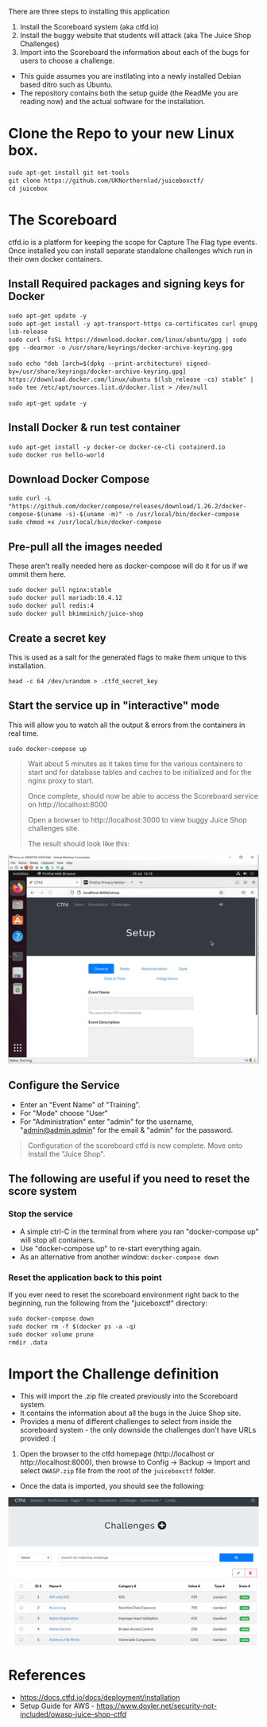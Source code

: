 There are three steps to installing this application
1. Install the Scoreboard system (aka ctfd.io)
1. Install the buggy website that students will attack (aka The Juice Shop Challenges)
1. Import into the Scoreboard the information about each of the bugs for users to choose a challenge.

* This guide assumes you are instllating into a newly installed Debian based ditro such as Ubuntu.
* The repository contains both the setup guide (the ReadMe you are reading now) and the actual software for the installation. 

# Clone the Repo to your new Linux box.
```
sudo apt-get install git net-tools
git clone https://github.com/UKNorthernlad/juiceboxctf/
cd juicebox
```

# The Scoreboard
ctfd.io is a platform for keeping the scope for Capture The Flag type events. Once installed you can install separate standalone challenges which run in their own docker containers.

## Install Required packages and signing keys for Docker
```
sudo apt-get update -y
sudo apt-get install -y apt-transport-https ca-certificates curl gnupg lsb-release
sudo curl -fsSL https://download.docker.com/linux/ubuntu/gpg | sudo gpg --dearmor -o /usr/share/keyrings/docker-archive-keyring.gpg

sudo echo "deb [arch=$(dpkg --print-architecture) signed-by=/usr/share/keyrings/docker-archive-keyring.gpg] https://download.docker.com/linux/ubuntu $(lsb_release -cs) stable" | sudo tee /etc/apt/sources.list.d/docker.list > /dev/null

sudo apt-get update -y
```

## Install Docker & run test container
```
sudo apt-get install -y docker-ce docker-ce-cli containerd.io
sudo docker run hello-world
```

## Download Docker Compose
```
sudo curl -L "https://github.com/docker/compose/releases/download/1.26.2/docker-compose-$(uname -s)-$(uname -m)" -o /usr/local/bin/docker-compose
sudo chmod +x /usr/local/bin/docker-compose
```

## Pre-pull all the images needed
These aren't really needed here as docker-compose will do it for us if we ommit them here.
```
sudo docker pull nginx:stable
sudo docker pull mariadb:10.4.12
sudo docker pull redis:4
sudo docker pull bkimminich/juice-shop
```

## Create a secret key
This is used as a salt for the generated flags to make them unique to this installation.
```
head -c 64 /dev/urandom > .ctfd_secret_key
```

## Start the service up in "interactive" mode
This will allow you to watch all the output & errors from the containers in real time.
```
sudo docker-compose up
```
> Wait about 5 minutes as it takes time for the various containers to start and for database tables and caches to be initialized and for the nginx proxy to start.
> 
> Once complete, should now be able to access the Scoreboard service on http://localhost:8000
>
> Open a browser to http://localhost:3000 to view buggy Juice Shop challenges site.
> 
> The result should look like this:

![Screenshot showing Initial Setup ](/images/setup.png 'Initial Setup')

## Configure the Service
* Enter an "Event Name" of "Training".
* For "Mode" choose "User"
* For "Administration" enter "admin" for the username, "admin@admin.admin" for the email & "admin" for the password.

> Configuration of the scoreboard ctfd is now complete. Move onto Install the "Juice Shop".

## The following are useful if you need to reset the score system 
### Stop the service
* A simple ctrl-C in the terminal from where you ran "docker-compose up" will stop all containers.
* Use "docker-compose up" to re-start everything again.
* As an alternative from another window: `docker-compose down`

### Reset the application back to this point
If you ever need to reset the scoreboard environment right back to the beginning, run the following from the "juiceboxctf" directory:
```
sudo docker-compose down
sudo docker rm -f $(docker ps -a -q)
sudo docker volume prune
rmdir .data
```

# Import the Challenge definition
* This will import the .zip file created previously into the Scoreboard system.
* It contains the information about all the bugs in the Juice Shop site.
* Provides a menu of different challenges to select from inside the scoreboard system - the only downside the challenges don't have URLs provided :( 

1. Open the browser to the ctfd homepage (http://localhost or http://localhost:8000), then browse to Config ->  Backup -> Import and select `OWASP.zip` file from the root of the `juiceboxctf` folder. 
 
* Once the data is imported, you should see the following:

![Screenshot showing imported challenged](/images/importedchallenges.png 'Imported challenges')

# References
* https://docs.ctfd.io/docs/deployment/installation
* Setup Guide for AWS - https://www.doyler.net/security-not-included/owasp-juice-shop-ctfd
